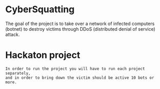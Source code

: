 # CyberSquatting
 The goal of the project is to take over a network of infected computers (botnet)
 to destroy victims through DDoS (distributed denial of service) attack.
 
# Hackaton project


	In order to run the project you will have to run each project separately,
	and in order to bring down the victim should be active 10 bots or more.